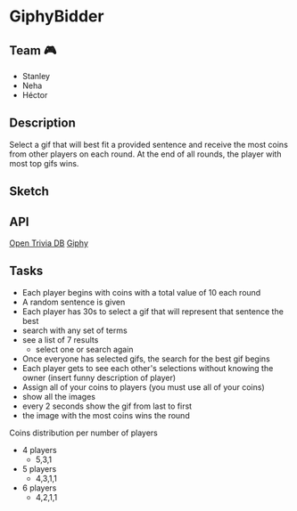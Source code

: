 # GiphyBidder

## Team 🎮

- Stanley
- Neha
- Héctor

## Description

Select a gif that will best fit a provided sentence and receive the most coins from other players on each round. At the end of all rounds, the player with most top gifs wins. 

## Sketch

## API

[Open Trivia DB](https://opentdb.com/api_config.php)
[Giphy](https://developers.giphy.com/)

## Tasks

- Each player begins with coins with a total value of 10 each round
- A random sentence is given
- Each player has 30s to select a gif that will represent that sentence the best
- search with any set of terms
- see a list of 7 results
    - select one or search again
- Once everyone has selected gifs, the search for the best gif begins
- Each player gets to see each other's selections without knowing the owner (insert funny description of player)
- Assign all of your coins to players (you must use all of your coins)
- show all the images
- every 2 seconds show the gif from last to first
- the image with the most coins wins the round

Coins distribution per number of players

- 4 players
    - 5,3,1
- 5 players
    - 4,3,1,1
- 6 players
    - 4,2,1,1

